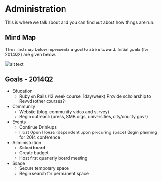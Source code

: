Administration
==============

This is where we talk about and you can find out about how things are run.

Mind Map
---

The mind map below represents a goal to strive toward. Initial goals (for 2014Q2) are given below.

![alt text](https://raw.github.com/qcmerge/administration/master/docs/qcmerge-mind-map.png "Organizational Mind Map")


Goals - 2014Q2
---

* Education
    * Ruby on Rails (12 week course, 1day/week) Provide scholarship to Revvd (other courses?)
* Community
    * Website (blog, community video and survey)
    * Begin outreach (press, SMB orgs, universities, city/county govs)
* Events
    * Continue Drinkups
    * Host Open House (dependent upon procuring space) Begin planning for 2014 conference
* Administration
    * Select board
    * Create budget
    * Host first quarterly board meeting
* Space
    * Secure temporary space
    * Begin search for permanent space

